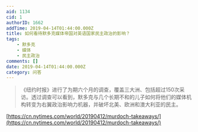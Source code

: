 ```yaml
---
aid: 1134
cid: 1
authorID: 1662
addTime: 2019-04-14T01:44:00.000Z
title: 如何看待默多克媒体帝国对英语国家民主政治的影响？
tags:
    - 默多克
    - 媒体
    - 民主政治
comments: []
date: 2019-04-14T01:44:00.000Z
category: 问答
---
```


> 《纽约时报》进行了为期六个月的调查，覆盖三大洲、包括超过150次采访。透过调查可以看到，默多克与几个长期不和的儿子如何将他们的媒体机构转变为右翼政治影响力机器，并破坏北美、欧洲和澳大利亚的民主。

[https://cn.nytimes.com/world/20190412/murdoch-takeaways/](https://cn.nytimes.com/world/20190412/murdoch-takeaways/)
